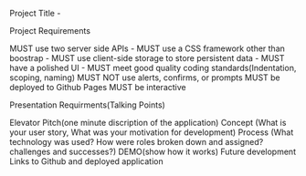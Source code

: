 Project Title -


Project Requirements

MUST use two server side APIs - 
MUST use a CSS framework other than boostrap - 
MUST use client-side storage to store persistent data -
MUST have a polished UI - 
MUST meet good quality coding standards(Indentation, scoping, naming)
MUST NOT use alerts, confirms, or prompts
MUST be deployed to Github Pages
MUST be interactive


Presentation Requirments(Talking Points)

Elevator Pitch(one minute discription of the application)
Concept (What is your user story, What was your motivation for development)
Process (What technology was used? How were roles broken down and assigned?challenges and successes?)
DEMO(show how it works)
Future development
Links to Github and deployed application

